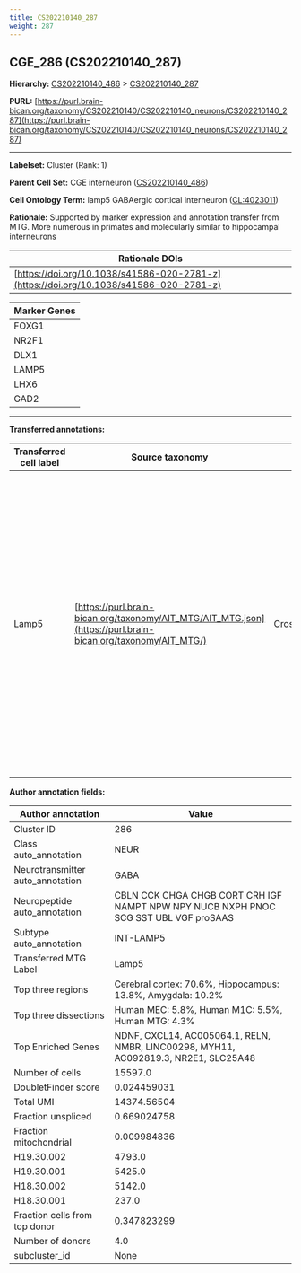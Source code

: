 ```yaml
---
title: CS202210140_287
weight: 287
---
```

## CGE_286 (CS202210140_287)
<b>Hierarchy: </b>
[CS202210140_486](../CS202210140_486) >
[CS202210140_287](../CS202210140_287)

**PURL:** [https://purl.brain-bican.org/taxonomy/CS202210140/CS202210140_neurons/CS202210140_287](https://purl.brain-bican.org/taxonomy/CS202210140/CS202210140_neurons/CS202210140_287)

---


**Labelset:** Cluster (Rank: 1)

**Parent Cell Set:** CGE interneuron ([CS202210140_486](../CS202210140_486))



**Cell Ontology Term:**  lamp5 GABAergic cortical interneuron ([CL:4023011](https://www.ebi.ac.uk/ols/ontologies/cl/terms?obo_id=CL:4023011)) 

**Rationale:** Supported by marker expression and annotation transfer from MTG. More numerous in primates and molecularly similar to hippocampal interneurons

| Rationale DOIs |
|----------------|
|[https://doi.org/10.1038/s41586-020-2781-z](https://doi.org/10.1038/s41586-020-2781-z)|

[MARKER GENES.]: #


| Marker Genes |
|--------------|
|FOXG1|
|NR2F1|
|DLX1|
|LAMP5|
|LHX6|
|GAD2|

---

[TRANSFERRED ANNOTATIONS.]: #


**Transferred annotations:**

| Transferred cell label | Source taxonomy | Source node accession | Algorithm name | Comment |
|------------------------|-----------------|-----------------------|----------------|---------|
|Lamp5|[https://purl.brain-bican.org/taxonomy/AIT_MTG/AIT_MTG.json](https://purl.brain-bican.org/taxonomy/AIT_MTG/)|[CrossArea_subclass:89f956fe2e](https://purl.brain-bican.org/taxonomy/AIT_MTG/CrossArea_subclass_89f956fe2e)||We performed PCA (50 components) on our full dataset, trained a random forest classifier (scikit-learn, class_ weight=‘balanced’, max_depth=50) on the MTG labels, and then predicted labels for all cells. We labeled each cluster with the mode of its constituent cells if two conditions were met: more than 0.8 of predicted labels matched the mode, and the mean probability of these pre- dictions was greater than 0.8.|

[AUTHOR ANNOTATION FIELDS.]: #


**Author annotation fields:**

| Author annotation | Value |
|-------------------|-------|
|Cluster ID|286|
|Class auto_annotation|NEUR|
|Neurotransmitter auto_annotation|GABA|
|Neuropeptide auto_annotation|CBLN CCK CHGA CHGB CORT CRH IGF NAMPT NPW NPY NUCB NXPH PNOC SCG SST UBL VGF proSAAS|
|Subtype auto_annotation|INT-LAMP5|
|Transferred MTG Label|Lamp5|
|Top three regions|Cerebral cortex: 70.6%, Hippocampus: 13.8%, Amygdala: 10.2%|
|Top three dissections|Human MEC: 5.8%, Human M1C: 5.5%, Human MTG: 4.3%|
|Top Enriched Genes|NDNF, CXCL14, AC005064.1, RELN, NMBR, LINC00298, MYH11, AC092819.3, NR2E1, SLC25A48|
|Number of cells|15597.0|
|DoubletFinder score|0.024459031|
|Total UMI|14374.56504|
|Fraction unspliced|0.669024758|
|Fraction mitochondrial|0.009984836|
|H19.30.002|4793.0|
|H19.30.001|5425.0|
|H18.30.002|5142.0|
|H18.30.001|237.0|
|Fraction cells from top donor|0.347823299|
|Number of donors|4.0|
|subcluster_id|None|
